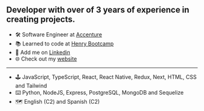 Developer with over of 3 years of experience in creating projects.
-----------
- 🛠️ Software Engineer at <a href="https://www.accenture.com/">Accenture</a>
- 📚 Learned to code at <a href="https://www.soyhenry.com/">Henry Bootcamp</a>
- 👔 Add me on <a href="https://www.linkedin.com/in/crisariza/">Linkedin</a>
- 🌐 Check out my <a href="https://www.linkedin.com/in/crisariza/">website</a>

-----------
- 🕹️ JavaScript, TypeScript, React, React Native, Redux, Next, HTML, CSS and Tailwind
- ⌨️ Python, NodeJS, Express, PostgreSQL, MongoDB and Sequelize
- 🗺️ English (C2) and Spanish (C2)
